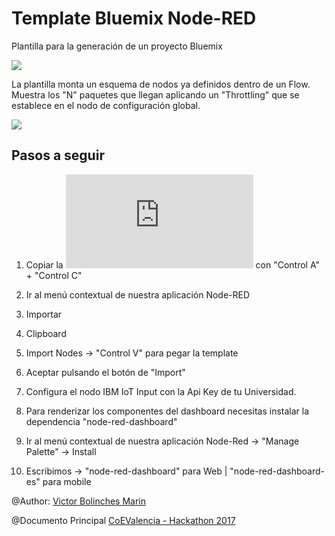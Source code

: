 # Template Bluemix Node-RED
Plantilla para la generación de un proyecto Bluemix

![](https://github.com/vicboma1/TemplateBluemixNodeRED/blob/master/assets/_templateNodeRED.png)


La plantilla monta un esquema de nodos ya definidos dentro de un Flow.
Muestra los "N" paquetes que llegan aplicando un "Throttling" que se establece en el nodo de configuración global.

![](https://github.com/vicboma1/TemplateBluemixNodeRED/blob/master/assets/_templateNodeRED.gif)

## Pasos a seguir
1.   Copiar la ![Plantilla txt](https://raw.githubusercontent.com/vicboma1/TemplateBluemixNodeRED/master/assets/_templateNodeRED.txt) con "Control A" + "Control C"

2.   Ir al menú contextual de nuestra aplicación Node-RED

3.   Importar

4.   Clipboard

5.   Import Nodes -> "Control V" para pegar la template

6.   Aceptar pulsando el botón de "Import"

7.   Configura el nodo IBM IoT Input con la Api Key de tu Universidad.

8.   Para renderizar los componentes del dashboard necesitas instalar la dependencia "node-red-dashboard"

9.   Ir al menú contextual de nuestra aplicación Node-Red -> "Manage Palette" -> Install

10.  Escribimos -> "node-red-dashboard" para Web | "node-red-dashboard-es" para mobile



@Author: [Victor Bolinches Marin](https://github.com/vicboma1)  

@Documento Principal [CoEValencia - Hackathon 2017](https://goo.gl/vmuVXH)
